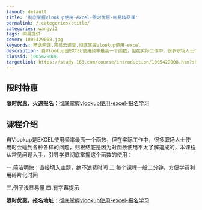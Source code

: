 ```yaml
---
layout: default
title: '彻底掌握vlookup使用-excel-限时优惠-网易精品课'
permalink: /:categories/:title/
categories: wangyi2
tags: 网易提供
cover: 1005429008.jpg
keywords: 精选网课,网易云课堂,彻底掌握vlookup使用-excel
description: 自Vlookup是EXCEL使用频率最高一个函数，但在实际工作中，很多职场人士使用时会碰到各种各样的问题，归根结底是因为
classid: 1005429008
targetlink: https://study.163.com/course/introduction/1005429008.htm?share=1&shareId=1025206652&utm_campaign=share&utm_medium=iphoneShare&utm_source=&utm_u=1025206652
---
```


## 限时特惠

**限时优惠，火速报名**：[彻底掌握vlookup使用-excel-报名学习](https://study.163.com/course/introduction/1005429008.htm?share=1&shareId=1025206652&utm_campaign=share&utm_medium=iphoneShare&utm_source=&utm_u=1025206652)

## 课程介绍

自Vlookup是EXCEL使用频率最高一个函数，但在实际工作中，很多职场人士使用时会碰到各种各样的问题，归根结底是因为对函数使用不太了解造成的，本课程从常见问题入手，引导学员彻底掌握这个函数的使用：

一.简洁明快：直接切入主题，绝不浪费时间 二.每个课程一般二分钟，方便学员利用碎片化时间

三.例子浅显易懂                       四.有字幕提示

**限时优惠，报名地址**：[彻底掌握vlookup使用-excel-报名学习](https://study.163.com/course/introduction/1005429008.htm?share=1&shareId=1025206652&utm_campaign=share&utm_medium=iphoneShare&utm_source=&utm_u=1025206652)

